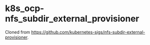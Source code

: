 # k8s_ocp-nfs_subdir_external_provisioner
Cloned from https://github.com/kubernetes-sigs/nfs-subdir-external-provisioner.

